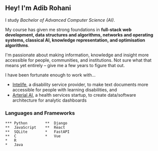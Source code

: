 ## Hey! I'm Adib Rohani

I study _Bachelor of Advanced Computer Science (AI)_.

My course has given me strong foundations in **full-stack web development, data structures and algorithms, networks and operating systems, classical AI, knowledge representation, and optimisation algorithms**. 

I'm passionate about making information, knowledge and insight more accessible for people, communities, and institutions. Not sure what that means yet entirely – give me a few years to figure that out.

I have been fortunate enough to work with...
- [Intelife](https://intelife.org/), a disability service provider, to make text documents more accessible for people with learning disabilities, and
- [Arterial AI](https://arterial.ai/), a health services startup, to create data/software architecture for analytic dashboards

### Languages and Frameworks
```
*** Python        **  Django
**  JavaScript    **  React
**  SQLite        *   FastAPI
**  C             *   Vue
*   R
*   Java
```
